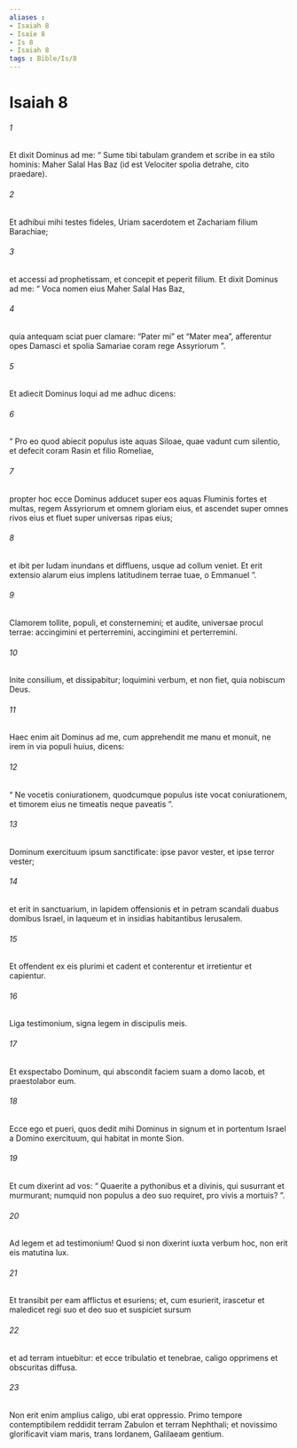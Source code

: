 ```yaml
---
aliases : 
- Isaiah 8
- Isaïe 8
- Is 8
- Isaiah 8
tags : Bible/Is/8
---
```


# Isaiah 8

###### 1
Et dixit Dominus ad me: “ Sume tibi tabulam grandem et scribe in ea stilo hominis: Maher Salal Has Baz (id est Velociter spolia detrahe, cito praedare). 
###### 2
Et adhibui mihi testes fideles, Uriam sacerdotem et Zachariam filium Barachiae; 
###### 3
et accessi ad prophetissam, et concepit et peperit filium. Et dixit Dominus ad me: “ Voca nomen eius Maher Salal Has Baz, 
###### 4
quia antequam sciat puer clamare: “Pater mi” et “Mater mea”, afferentur opes Damasci et spolia Samariae coram rege Assyriorum ”. 
###### 5
Et adiecit Dominus loqui ad me adhuc dicens:
###### 6
“ Pro eo quod abiecit populus iste aquas Siloae, quae vadunt cum silentio, et defecit coram Rasin et filio Romeliae,
###### 7
propter hoc ecce Dominus adducet super eos aquas Fluminis fortes et multas, regem Assyriorum et omnem gloriam eius, et ascendet super omnes rivos eius et fluet super universas ripas eius;
###### 8
et ibit per Iudam inundans et diffluens, usque ad collum veniet. Et erit extensio alarum eius implens latitudinem terrae tuae, o Emmanuel ”.
###### 9
Clamorem tollite, populi, et consternemini; et audite, universae procul terrae: accingimini et perterremini, accingimini et perterremini.
###### 10
Inite consilium, et dissipabitur; loquimini verbum, et non fiet, quia nobiscum Deus.
###### 11
Haec enim ait Dominus ad me, cum apprehendit me manu et monuit, ne irem in via populi huius, dicens:
###### 12
“ Ne vocetis coniurationem, quodcumque populus iste vocat coniurationem, et timorem eius ne timeatis neque paveatis ”.
###### 13
Dominum exercituum ipsum sanctificate: ipse pavor vester, et ipse terror vester;
###### 14
et erit in sanctuarium, in lapidem offensionis et in petram scandali duabus domibus Israel, in laqueum et in insidias habitantibus Ierusalem.
###### 15
Et offendent ex eis plurimi et cadent et conterentur et irretientur et capientur.
###### 16
Liga testimonium, signa legem in discipulis meis. 
###### 17
Et exspectabo Dominum, qui abscondit faciem suam a domo Iacob, et praestolabor eum. 
###### 18
Ecce ego et pueri, quos dedit mihi Dominus in signum et in portentum Israel a Domino exercituum, qui habitat in monte Sion. 
###### 19
Et cum dixerint ad vos: “ Quaerite a pythonibus et a divinis, qui susurrant et murmurant; numquid non populus a deo suo requiret, pro vivis a mortuis? ”. 
###### 20
Ad legem et ad testimonium! Quod si non dixerint iuxta verbum hoc, non erit eis matutina lux.
###### 21
Et transibit per eam afflictus et esuriens; et, cum esurierit, irascetur et maledicet regi suo et deo suo et suspiciet sursum
###### 22
et ad terram intuebitur: et ecce tribulatio et tenebrae, caligo opprimens et obscuritas diffusa.
###### 23
Non erit enim amplius caligo, ubi erat oppressio. Primo tempore contemptibilem reddidit terram Zabulon et terram Nephthali; et novissimo glorificavit viam maris, trans Iordanem, Galilaeam gentium.
